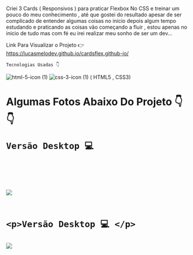 
<p>Criei 3 Cards ( Responsivos ) para praticar Flexbox No CSS e treinar um pouco do meu conhecimento , até que gostei do resultado apesar de ser complicado de entender algumas coisas no inicio depois algum tempo estudando e praticando as coisas vão começando a fluir , estou apenas no inicio de tudo mas com fé eu irei realizar meu sonho de ser um dev...</p>

Link Para Visualizar o Projeto 👉 https://lucasmelodev.github.io/cardsflex.github-io/

    Tecnologias Usadas 👇
                                                          
  
![html-5-icon (1)](https://user-images.githubusercontent.com/80927598/131570002-e7a2efb6-789b-4508-87d3-350d7643af19.png)
![css-3-icon (1)](https://user-images.githubusercontent.com/80927598/131570014-d9fb31e3-4922-4a21-91bb-83c0703b4e8a.png)
( HTML5 , CSS3)




<h1> Algumas Fotos Abaixo Do Projeto 👇👇
    
    Versão Desktop 💻 

<br>
<br>
<img src="https://user-images.githubusercontent.com/80927598/131260282-8adb0cc5-a9cb-4d20-8c67-1b75526b6a83.png">
<br>
<br>
    
    <p>Versão Desktop 💻 </p>
<img src="https://user-images.githubusercontent.com/80927598/131260391-b316378c-66ad-4422-b09c-ea30d4dbbc5d.png">
